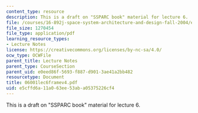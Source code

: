 ```yaml
---
content_type: resource
description: This is a draft on "SSPARC book" material for lecture 6.
file: /courses/16-892j-space-system-architecture-and-design-fall-2004/e5cffd6a11a063ee53aba05375226cf4_06001lec6framev4.pdf
file_size: 1270454
file_type: application/pdf
learning_resource_types:
- Lecture Notes
license: https://creativecommons.org/licenses/by-nc-sa/4.0/
ocw_type: OCWFile
parent_title: Lecture Notes
parent_type: CourseSection
parent_uid: e0eed86f-5693-f887-d901-3ae41a2bb482
resourcetype: Document
title: 06001lec6framev4.pdf
uid: e5cffd6a-11a0-63ee-53ab-a05375226cf4
---
```

This is a draft on "SSPARC book" material for lecture 6.